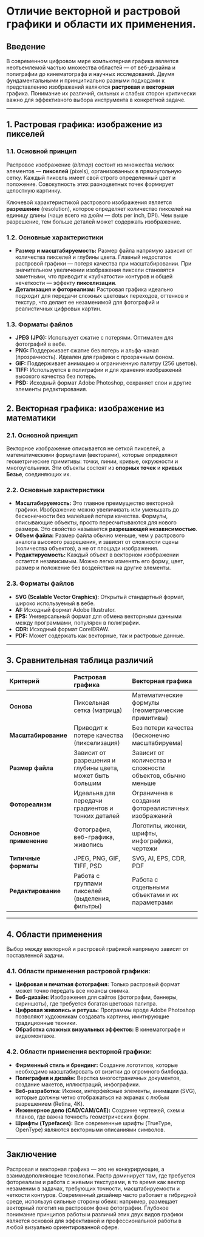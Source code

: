 # Отличие векторной и растровой графики и области их применения.
## Введение

В современном цифровом мире компьютерная графика является неотъемлемой частью множества областей — от веб-дизайна и полиграфии до кинематографа и научных исследований. Двумя фундаментальными и принципиально разными подходами к представлению изображений являются **растровая** и **векторная** графика. Понимание их различий, сильных и слабых сторон критически важно для эффективного выбора инструмента в конкретной задаче.

---

## 1. Растровая графика: изображение из пикселей

### 1.1. Основной принцип

Растровое изображение (*bitmap*) состоит из множества мелких элементов — **пикселей** (pixels), организованных в прямоугольную сетку. Каждый пиксель имеет свой строго определенный цвет и положение. Совокупность этих разноцветных точек формирует целостную картинку.

Ключевой характеристикой растрового изображения является **разрешение** (resolution), которое определяет количество пикселей на единицу длины (чаще всего на дюйм — dots per inch, DPI). Чем выше разрешение, тем больше деталей может содержать изображение.

### 1.2. Основные характеристики

*   **Размер и масштабируемость:** Размер файла напрямую зависит от количества пикселей и глубины цвета. Главный недостаток растровой графики — потеря качества при масштабировании. При значительном увеличении изображения пиксели становятся заметными, что приводит к «зубчатости» контуров и общей нечеткости — эффекту **пикселизации**.
*   **Детализация и фотореализм:** Растровая графика идеально подходит для передачи сложных цветовых переходов, оттенков и текстур, что делает ее незаменимой для фотографий и реалистичных цифровых картин.

### 1.3. Форматы файлов

*   **JPEG (JPG):** Использует сжатие с потерями. Оптимален для фотографий в вебе.
*   **PNG:** Поддерживает сжатие без потерь и альфа-канал (прозрачность). Идеален для графики с прозрачным фоном.
*   **GIF:** Поддерживает анимацию и ограниченную палитру (256 цветов).
*   **TIFF:** Используется в полиграфии и для хранения изображений высокого качества без потерь.
*   **PSD:** Исходный формат Adobe Photoshop, сохраняет слои и другие элементы редактирования.

## 2. Векторная графика: изображение из математики

### 2.1. Основной принцип

Векторное изображение описывается не сеткой пикселей, а математическими формулами (векторами), которые определяют геометрические примитивы: точки, линии, кривые, окружности и многоугольники. Эти объекты состоят из **опорных точек** и **кривых Безье**, соединяющих их.

### 2.2. Основные характеристики

*   **Масштабируемость:** Это главное преимущество векторной графики. Изображение можно увеличивать или уменьшать до бесконечности без малейшей потери качества. Формулы, описывающие объекты, просто пересчитываются для нового размера. Это свойство называется **разрешающей независимостью**.
*   **Объем файла:** Размер файла обычно меньше, чем у растрового аналога высокого разрешения, и зависит от сложности сцены (количества объектов), а не от площади изображения.
*   **Редактируемость:** Каждый объект в векторном изображении остается независимым. Можно легко изменять его форму, цвет, размер и положение без воздействия на другие элементы.

### 2.3. Форматы файлов

*   **SVG (Scalable Vector Graphics):** Открытый стандартный формат, широко используемый в вебе.
*   **AI:** Исходный формат Adobe Illustrator.
*   **EPS:** Универсальный формат для обмена векторными данными между программами, популярен в полиграфии.
*   **CDR:** Исходный формат CorelDRAW.
*   **PDF:** Может содержать как векторные, так и растровые данные.

---

## 3. Сравнительная таблица различий

| Критерий | Растровая графика | Векторная графика |
| :--- | :--- | :--- |
| **Основа** | Пиксельная сетка (матрица) | Математические формулы (геометрические примитивы) |
| **Масштабирование** | Приводит к потере качества (пикселизация) | Без потери качества (бесконечно масштабируема) |
| **Размер файла** | Зависит от разрешения и глубины цвета, может быть большим | Зависит от количества и сложности объектов, обычно меньше |
| **Фотореализм** | Идеальна для передачи градиентов и тонких деталей | Ограничена в создании фотореалистичных изображений |
| **Основное применение** | Фотография, веб-графика, живопись | Логотипы, иконки, шрифты, инфографика, чертежи |
| **Типичные форматы** | JPEG, PNG, GIF, TIFF, PSD | SVG, AI, EPS, CDR, PDF |
| **Редактирование** | Работа с группами пикселей (выделения, фильтры) | Работа с отдельными объектами и их параметрами |

---

## 4. Области применения

Выбор между векторной и растровой графикой напрямую зависит от поставленной задачи.

### 4.1. Области применения растровой графики:

*   **Цифровая и печатная фотография:** Только растровый формат может точно передать все нюансы снимка.
*   **Веб-дизайн:** Изображения для сайтов (фотографии, баннеры, скриншоты), где требуется богатая цветовая палитра.
*   **Цифровая живопись и ретушь:** Программы вроде Adobe Photoshop позволяют художникам создавать картины, имитирующие традиционные техники.
*   **Обработка сложных визуальных эффектов:** В кинематографе и видеомонтаже.

### 4.2. Области применения векторной графики:

*   **Фирменный стиль и брендинг:** Создание логотипов, которые необходимо масштабировать от визитки до огромного билборда.
*   **Полиграфия и дизайн:** Верстка многостраничных документов, создание макетов, иллюстраций, инфографики.
*   **Веб-разработка:** Иконки, интерфейсные элементы, анимации (SVG), которые должны четко отображаться на экранах с любым разрешением (Retina, 4K).
*   **Инженерное дело (CAD/CAM/CAE):** Создание чертежей, схем и планов, где важна точность геометрических форм.
*   **Шрифты (Typefaces):** Все современные шрифты (TrueType, OpenType) являются векторными описаниями символов.

---

## Заключение

Растровая и векторная графика — это не конкурирующие, а взаимодополняющие технологии. Растр доминирует там, где требуется фотореализм и работа с живыми текстурами, в то время как вектор незаменим в задачах, требующих точности, масштабируемости и четкости контуров. Современный дизайнер часто работает в гибридной среде, используя сильные стороны обеих: например, размещает векторный логотип на растровом фоне фотографии. Глубокое понимание принципов работы и различий этих двух видов графики является основой для эффективной и профессиональной работы в любой визуально ориентированной сфере.